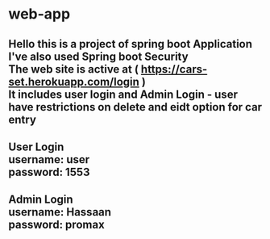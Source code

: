 # web-app
Hello this is a project of spring boot Application I've also used Spring boot Security  
The web site is active at ( https://cars-set.herokuapp.com/login )  
It includes user login and Admin Login - user have restrictions on delete and eidt option for car entry  
----------------
User Login  
username: user  
password: 1553  
----------------
Admin Login  
username: Hassaan  
password: promax  
----------------
